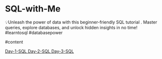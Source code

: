 # SQL-with-Me
💡Unleash the power of data with this beginner-friendly SQL tutorial . Master queries, explore databases, and unlock hidden insights in no time!  #learntosql #databasepower

#content

<a href="Day-1-SQL"/>Day-1-SQL
<a href="Day-2-SQL"/>Day-2-SQL
<a href="Day-3-SQL"/>Day-3-SQL

